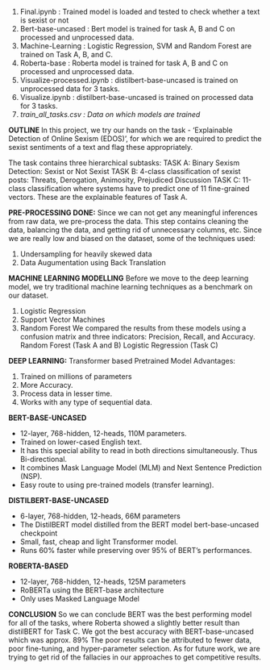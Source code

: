 1. Final.ipynb : Trained model is loaded and tested to check whether a text is sexist or not
2. Bert-base-uncased :  Bert model is trained for task A, B and C on processed and unprocessed data.
3. Machine-Learning : Logistic Regression, SVM and Random Forest are trained on Task A, B, and C.
4. Roberta-base : Roberta model is trained for task A, B and C on processed and unprocessed data.
5. Visualize-processed.ipynb : distilbert-base-uncased is trained on unprocessed data for 3 tasks.
6. Visualize.ipynb : distilbert-base-uncased is trained on processed data for 3 tasks.
7. *train_all_tasks.csv : Data on which models are trained*

**OUTLINE**
In this project, we try our hands on the task - ‘Explainable Detection of Online Sexism (EDOS)’, for which we are required to predict the sexist sentiments of a text and flag these appropriately.

The task contains three hierarchical subtasks:
TASK A:  Binary Sexism Detection: Sexist or Not Sexist
TASK B:  4-class classification of sexist posts: Threats, Derogation, Animosity, Prejudiced Discussion
TASK C: 11-class classification where systems have to predict one of 11 fine-grained vectors. These are the explainable features of Task A.

**PRE-PROCESSING DONE:**
Since we can not get any meaningful inferences from raw data, we pre-process the data. This step contains cleaning the data, balancing the data, and getting rid of unnecessary columns, etc.
Since we are really low and biased on the dataset,  some of the techniques used:
1. Undersampling for heavily skewed data
2. Data Augumentation using Back Translation

**MACHINE LEARNING MODELLING**
Before we move to the deep learning model, we try traditional machine learning techniques as a benchmark on our dataset.
1. Logistic Regression
2. Support Vector Machines
3. Random Forest
We compared the results from these models using a confusion matrix and three indicators: Precision, Recall, and Accuracy.
Random Forest (Task A and B)
Logistic Regression (Task C)

**DEEP LEARNING:** Transformer based Pretrained Model
Advantages:
1. Trained on millions of parameters
2. More Accuracy.
3. Process data in lesser time.
4. Works with any type of sequential data.

**BERT-BASE-UNCASED**	
- 12-layer, 768-hidden, 12-heads, 110M parameters. 
- Trained on lower-cased English text.
- It has this special ability to read in both directions simultaneously. Thus Bi-directional.
- It combines Mask Language Model (MLM) and Next Sentence Prediction (NSP).
- Easy route to using pre-trained models (transfer learning).

**DISTILBERT-BASE-UNCASED**	
- 6-layer, 768-hidden, 12-heads, 66M parameters
- The DistilBERT model distilled from the BERT model bert-base-uncased checkpoint
- Small, fast, cheap and light Transformer model.
- Runs 60% faster while preserving over 95% of BERT’s performances.

**ROBERTA-BASED**	
- 12-layer, 768-hidden, 12-heads, 125M parameters
- RoBERTa using the BERT-base architecture
- Only uses Masked Language Model

**CONCLUSION**
So we can conclude BERT was the best performing model for all of the tasks, where Roberta showed a slightly better result than distilBERT for Task C.
We got the best accuracy with BERT-base-uncased which was approx. 89%
The poor results can be attributed to fewer data, poor fine-tuning, and hyper-parameter selection.
As for future work, we are trying to get rid of the fallacies in our approaches to get competitive results.

